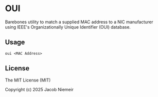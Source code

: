 # OUI
Barebones utility to match a supplied MAC address to a NIC manufacturer using IEEE's Organizationally Unique Identifier (OUI) database.

## Usage
```
oui <MAC Address>
```

## License
The MIT License (MIT)

Copyright (c) 2025 Jacob Niemeir

